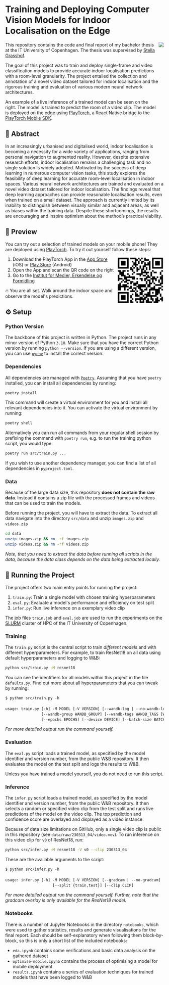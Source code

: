 # Training and Deploying Computer Vision Models for Indoor Localisation on the Edge

<img align="right" src="./assets/live-inference-gradcam.gif" height="400px"/>

This repository contains the code and final report of my bachelor thesis at the
IT University of Copenhagen. The thesis was supervised by [Stella
Grasshof](https://pure.itu.dk/en/persons/stella-grasshof). 

The goal of this project was to train and deploy single-frame and video
classification models to provide accurate indoor localisation predictions with a
room-level granularity. The project entailed the collection and annotation of a
novel video dataset tailored for indoor localisation and the rigorous training
and evaluation of various modern neural network architectures.

An example of a live inference of a trained model can be seen on the right. The
model is trained to predict the room of a video clip. The model is deployed on
the edge using [PlayTorch](https://playtorch.dev), a React Native bridge to the
[PlayTorch Mobile SDK](https://pytorch.org/mobile/home/).


## 📝 Abstract

In an increasingly urbanised and digitalised world, indoor localisation is
becoming a necessity for a wide variety of applications, ranging from personal
navigation to augmented reality. However, despite extensive research efforts,
indoor localisation remains a challenging task and no single solution is widely
adopted. Motivated by the success of deep learning in numerous computer vision
tasks, this study explores the feasibility of deep learning for accurate
room-level localisation in indoor spaces. Various neural network architectures
are trained and evaluated on a novel video dataset tailored for indoor
localisation. The findings reveal that deep learning approaches can provide
reasonable localisation results, even when trained on a small dataset. The
approach is currently limited by its inability to distinguish between visually
similar and adjacent areas, as well as biases within the training data. Despite
these shortcomings, the results are encouraging and inspire optimism about the
method’s practical viability.

## 📱 Preview

You can try out a selection of trained models on your mobile phone! They are
deployed using [PlayTorch](https://playtorch.dev). To try it out yourself follow
these steps:

<img align="right" src="./assets/qr-180.png" height=150 width=150>

1. Download the PlayTorch App in the
   [App Store](https://apps.apple.com/us/app/playtorch/id1632121045) (iOS) or
   [Play Store](https://play.google.com/store/apps/details?id=dev.playtorch&hl=en&gl=US&pli=1)
   (Android)
2. Open the App and scan the QR code on the right
3. Go to the [Institut for Medier, Erkendelse og
   Formidling](https://goo.gl/maps/e4v5dupcQgcbKuxS9)

🔥 You are all set. Walk around the indoor space and observe the model's
predictions.

## ⚙️ Setup

### Python Version

The backbone of this project is written in Python. The project runs in any minor
version of Python `3.10`. Make sure that you have the correct Python version by
running `python --version`. If you are using a different version, you can use
[`pyenv`](https://github.com/pyenv/pyenv) to install the correct version.

### Dependencies

All dependencies are managed  with [`Poetry`](https://python-poetry.org/).
Assuming that you have `poetry` installed, you can install all dependencies by
running:

```bash
poetry install
```

This command will create a virtual environment for you and install all relevant
dependencies into it. You can activate the virtual environment by running:

```bash
poetry shell
```

Alternatively you can run all commands from your regular shell session by
prefixing the command with `poetry run`, e.g. to run the training python script,
you would type:

```bash
poetry run src/train.py ...
```

If you wish to use another dependency manager, you can find a list of all
dependencies in `pyproject.toml`.

### Data

Because of the large data size, this repository **does not contain the raw data**.
Instead if contains a zip file with the processed frames and videos that can be
used to train the models.

Before running the project, you will have to extract the data. To extract all
data navigate into the directory `src/data` and unzip `images.zip` and
`videos.zip`

```bash
cd data
unzip images.zip && rm -rf images.zip
unzip videos.zip && rm -rf videos.zip
```

_Note, that you need to extract the data before running all scripts in the data,
because the data class depends on the data being extracted locally._

## 🚀 Running the Project

The project offers two main entry points for running the project:

1. `train.py`: Train a single model with chosen training hyperparameters
1. `eval.py`: Evaluate a model's performance and efficiency on test split
2. `infer.py`: Run live inference on a exemplary video clip

The job files `train.job` and `eval.job` are used to run the experiments on the
[SLURM](https://slurm.schedmd.com/documentation.html) cluster of HPC of the IT
University of Copenhagen.

### Training

The `train.py` script is the central script to train _different models_ and with
different hyperparameters. For example, to train ResNet18 on all data using
default hyperparameters and logging to W&B:

```bash
python src/train.py -M resnet18
```

You can see the identifiers for all models within this project in the file
`defaults.py`.  Find out more about all hyperparameters that you can tweak by running:

```txt
$ python src/train.py -h

usage: train.py [-h] -M MODEL [-V VERSION] [--wandb-log | --no-wandb-log] [--wandb-name WANDB_NAME]
                [--wandb-group WANDB_GROUP] [--wandb-tags WANDB_TAGS [WANDB_TAGS ...]]
                [--epochs EPOCHS] [--device DEVICE] [--batch-size BATCH_SIZE] [--lr LR]
```

_For more detailed output run the command yourself._

### Evaluation

The `eval.py` script loads a trained model, as specified by the model identifier
and version number, from the public W&B repository. It then evaluates the model
on the test split and logs the results to W&B.

Unless you have trained a model yourself, you do not need to run this script.

### Inference

The `infer.py` script loads a trained model, as specified by the model
identifier and version number, from the public W&B repository. It then selects a
random or specified video clip from the test split and runs live predictions of
the model on the video clip. The top prediction and confidence score are
overlayed and displayed as a video instance.

Because of data size limitations on GitHub, only a single video clip is public
in this repository (see `data/raw/230313_04/video.mov`). To run inference on this
video clip for `v0` of ResNet18, run:

```bash
python src/infer.py -M resnet18 -V v0 --clip 230313_04
```

These are the available arguments to the script:

```txt
$ python src/infer.py -h

usage: infer.py [-h] -M MODEL [-V VERSION] [--gradcam | --no-gradcam] 
                     [--split {train,test}] [--clip CLIP]
```

_For more detailed output run the command yourself. Further, note that the
gradcam overlay is only available for the ResNet18 model._

### Notebooks

There is a number of Jupyter Notebooks in the directory `notebooks`, which were
used to gather statistics, results and generate visualisations for the final
report. Each should be self-explanatory when following them block-by-block, so
this is only a short list of the included notebooks:

- `eda.ipynb` contains some verifications and basic data analysis on the
  gathered dataset
- `optimise-mobile.ipynb` contains the process of optimising a model for mobile
  deployment
- `results.ipynb` contains a series of evaluation techniques for trained models
  that have been logged to W&B
